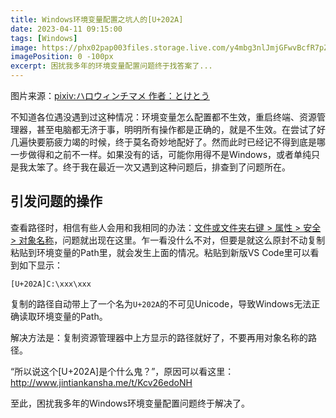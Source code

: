 ```yaml
---
title: Windows环境变量配置之坑人的[U+202A]
date: 2023-04-11 09:15:00
tags: [Windows]
image: https://phx02pap003files.storage.live.com/y4mbg3nlJmjGFwvBcfR7pZ1TBPTEZPoW8Q62lJ6ETBvlTWBsysaa1ILI03OdjwRinQaU2Z5cahiqLh8eLvfblYICeEYnBAWux-NPkVsYNXBfZeiGNyerUEAxjsq-ZSmjRcSlOQPr1n1lPfqnHywHKGg2CD4_MmJ8GtYbA81DXFDdHWsLAKx2OlifDMhls6b-b8-?width=660&height=440&cropmode=none
imagePosition: 0 -100px
excerpt: 困扰我多年的环境变量配置问题终于找答案了...
---
```


图片来源：[pixiv:ハロウィンチマメ 作者：とけとう](https://www.pixiv.net/artworks/59744468)

不知道各位遇没遇到过这种情况：环境变量怎么配置都不生效，重启终端、资源管理器，甚至电脑都无济于事，明明所有操作都是正确的，就是不生效。在尝试了好几遍快要筋疲力竭的时候，终于莫名奇妙地配好了。然而此时已经记不得到底是哪一步做得和之前不一样。如果没有的话，可能你用得不是Windows，或者单纯只是我太笨了。终于我在最近一次又遇到这种问题后，排查到了问题所在。

## 引发问题的操作

查看路径时，相信有些人会用和我相同的办法：<u>文件或文件夹右键 > 属性 > 安全 > 对象名称</u>，问题就出现在这里。乍一看没什么不对，但要是就这么原封不动复制粘贴到环境变量的Path里，就会发生上面的情况。粘贴到新版VS Code里可以看到如下显示：

```
[U+202A]C:\xxx\xxx
```

复制的路径自动带上了一个名为`U+202A`的不可见Unicode，导致Windows无法正确读取环境变量的Path。

解决方法是：复制资源管理器中上方显示的路径就好了，不要再用对象名称的路径。

“所以说这个[U+202A]是个什么鬼？”，原因可以看这里：http://www.jintiankansha.me/t/Kcv26edoNH

至此，困扰我多年的Windows环境变量配置问题终于解决了。